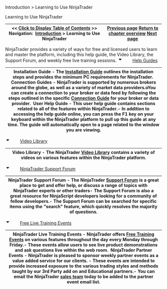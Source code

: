 ﻿
Introduction \> Learning to Use NinjaTrader

Learning to Use NinjaTrader

| \<\< [Click to Display Table of Contents](learning_to_use_productname.md) \>\> **Navigation:**     [Introduction](introduction-1.md) \> Learning to Use NinjaTrader | [Previous page](purchase_productname.md) [Return to chapter overview](introduction-1.md) [Next page](using_3rd_party_add-ons-1.md) |
| --- | --- |
NinjaTrader provides a variety of ways for free and licensed users to learn and master the platform, including this help guide, the Video Library, the Support Forum, and weekly free live training sessions.
![tog_minus](tog_minus-1.gif)        [Help Guides](javascript:HMToggle('toggle','HelpGuides','HelpGuides_ICON'))

| Installation Guide - The [Installation Guide](http://ninjatrader.com/InstallationGuide) outlines the installation steps and provides the minimum PC requirements for NinjaTrader.  Connection Guides - NinjaTrader is supported by numerous brokers around the globe, as well as a variety of market data providers.oYou can create a connection to your broker or data feed by following the steps outlined in the specific [Connection Guide](http://ninjatrader.com/Help-Connection-Guides) for your broker or data provider.  User Help Guide - This user help guide contains sections related to all of the features within NinjaTrader.- In addition to accessing the help guide online, you can press the F1 key on your keyboard within the NinjaTrader platform to pull up this guide at any time. The guide will automatically open to a page related to the window you are viewing. |
| --- |
![tog_minus](tog_minus-1.gif)        [Video Library](javascript:HMToggle('toggle','VideoLibrary','VideoLibrary_ICON'))

| Video Library - The NinjaTrader [Video Library](https://www.youtube.com/user/NinjaTraderLLC) contains a variety of videos on various features within the NinjaTrader platform. |
| --- |
![tog_minus](tog_minus-1.gif)        [NinjaTrader Support Forum](javascript:HMToggle('toggle','productnameSupportForum','productnameSupportForum_ICON'))

| NinjaTrader Support Forum - The NinjaTrader [Support Forum](http://ninjatrader.com/support/forum/index.php) is a great place to get and offer help, or discuss a range of topics with NinjaTrader experts or other traders- The Support Forum is also a great resource for NinjaScript developers looking for a community of fellow developers.- The Support Forum can be searched for specific items using the "search" feature, which quickly resolves the majority of questions. |
| --- |
![tog_minus](tog_minus-1.gif)        [Free Live Training Events](javascript:HMToggle('toggle','FreeLiveTrainingEvents','FreeLiveTrainingEvents_ICON'))

| NinjaTrader Live Training Events - NinjaTrader offers [Free Training Events](http://ninjatrader.com/PlatformTraining) on various features throughout the day every Monday through Friday.- These events allow users to see live product demonstrations and ask questions live within the web room.  NinjaTrader Partner Events - NinjaTrader is pleased to sponsor weekly partner events as a value added service for our clients. - These events are intended to provide increased exposure to the various trading styles and methods taught by our 3rd Party add on and Educational partners.- You can email the NinjaTrader [sales team](/cdn-cgi/l/email-protection#96e5f7faf3e5d6f8fff8fcf7e2e4f7f2f3e4b8f5f9fb) today to be added to the partner event email list. |
| --- |

